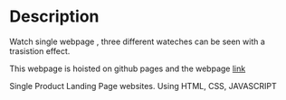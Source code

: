 # Description
Watch single webpage , three different wateches can be seen with a trasistion effect.

This webpage is hoisted on github pages and the webpage [link](https://shidhishiva.github.io/Landing_Page3/#)

Single Product Landing Page websites. Using HTML, CSS, JAVASCRIPT

